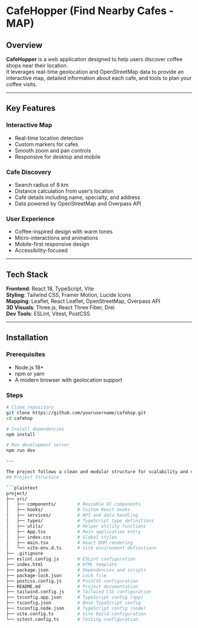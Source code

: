 # CafeHopper (Find Nearby Cafes - MAP)

## Overview

**CafeHopper** is a web application designed to help users discover coffee shops near their location.  
It leverages real-time geolocation and OpenStreetMap data to provide an interactive map, detailed information about each cafe, and tools to plan your coffee visits.

---

## Key Features

### Interactive Map
- Real-time location detection  
- Custom markers for cafes  
- Smooth zoom and pan controls  
- Responsive for desktop and mobile  

### Cafe Discovery
- Search radius of 8 km  
- Distance calculation from user’s location  
- Cafe details including name, specialty, and address  
- Data powered by OpenStreetMap and Overpass API  

### User Experience
- Coffee-inspired design with warm tones  
- Micro-interactions and animations  
- Mobile-first responsive design  
- Accessibility-focused  

---

## Tech Stack

**Frontend**: React 18, TypeScript, Vite  
**Styling**: Tailwind CSS, Framer Motion, Lucide Icons  
**Mapping**: Leaflet, React Leaflet, OpenStreetMap, Overpass API  
**3D Visuals**: Three.js, React Three Fiber, Drei  
**Dev Tools**: ESLint, Vitest, PostCSS  

---

## Installation

### Prerequisites
- Node.js 18+  
- npm or yarn  
- A modern browser with geolocation support  

### Steps
```bash
# Clone repository
git clone https://github.com/yourusername/cafehop.git
cd cafehop

# Install dependencies
npm install

# Run development server
npm run dev

---

The project follows a clean and modular structure for scalability and maintainability:
## Project Structure

```plaintext
project/
├── src/
│   ├── components/        # Reusable UI components
│   ├── hooks/             # Custom React hooks
│   ├── services/          # API and data handling
│   ├── types/             # TypeScript type definitions
│   ├── utils/             # Helper utility functions
│   ├── App.tsx            # Main application entry
│   ├── index.css          # Global styles
│   ├── main.tsx           # React DOM rendering
│   └── vite-env.d.ts      # Vite environment definitions
├── .gitignore
├── eslint.config.js       # ESLint configuration
├── index.html             # HTML template
├── package.json           # Dependencies and scripts
├── package-lock.json      # Lock file
├── postcss.config.js      # PostCSS configuration
├── README.md              # Project documentation
├── tailwind.config.js     # Tailwind CSS configuration
├── tsconfig.app.json      # TypeScript config (app)
├── tsconfig.json          # Base TypeScript config
├── tsconfig.node.json     # TypeScript config (node)
├── vite.config.ts         # Vite build configuration
└── vitest.config.ts       # Testing configuration

